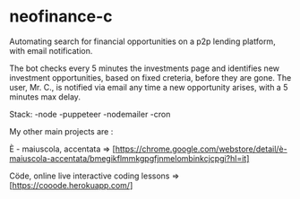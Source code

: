 # neofinance-c
Automating search for financial opportunities on a p2p lending platform, with email notification.

The bot checks every 5 minutes the investments page and identifies new investment opportunities, based on fixed creteria, before they are gone. The user, Mr. C., is notified via email any time a new opportunity arises, with a 5 minutes max delay.

Stack:
-node
-puppeteer
-nodemailer
-cron

My other main projects are :

È - maiuscola, accentata => [https://chrome.google.com/webstore/detail/è-maiuscola-accentata/bmegikflmmkgpgfjnmelombinkcjcpgi?hl=it]

Cöde, online live interactive coding lessons => [https://cooode.herokuapp.com/]